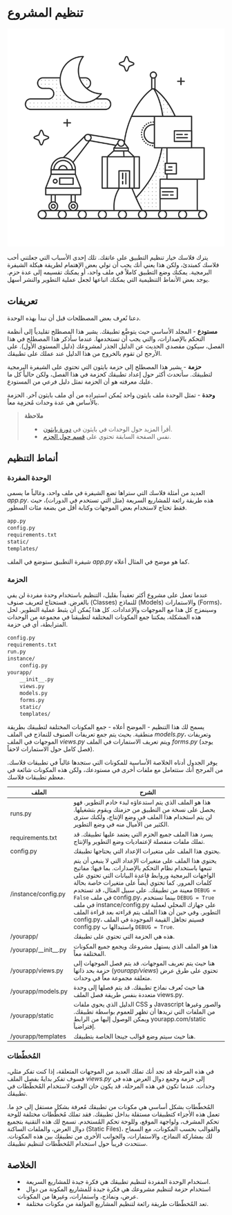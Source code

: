 # تنظيم المشروع

<img src='../images/organizing.png'/>

يترك فلاسك خيار تنظيم التطبيق على عاتقك. تلك إحدى الأسباب التي جعلتني أحب فلاسك كمبتدئ، ولكن هذا يعني أنك يجب أن تولي بعض الإهتمام لطريقة هيكلة الشيفرة البرمجية. يمكنك وضع التطبيق كاملاً في ملف واحد، أو يمكنك تقسيمه إلى عدة حزم. يوجد بعض الأنماط التنظيمية التي يمكنك اتباعها لجعل عملية التطوير والنشر أسهل.

## تعريفات

دعنا نُعرِف بعض المصطلحات قبل أن نبدأ بهذه الوحدة.

**مستودع** - المجلد الأساسي حيث يتوضَّع تطبيقك. يشير هذا المصطلح تقليدياً إلى أنظمة التحكم بالإصدارات، والتي يجب أن تستخدمها. عندما سأذكر هذا المصطلح في هذا الفصل، سيكون مقصدي الحديث عن الدليل الجذر لمشروعك (دليل المستوى الأول). على الأرجح لن تقوم بالخروج من هذا الدليل عند عملك على تطبيقك.

**حزمة** - يشير هذا المصطلح إلى حزمة بايثون التي تحتوي على الشيفرة البرمجية لتطبيقك. سأتحدث أكثر حول إعداد تطبيقك كحزمة في هذا الفصل، ولكن حالياً كل ما عليك معرفته هو أن الحزمة تمثل دليل فرعي من المستودع.

**وحدة** - تمثل الوحدة ملف بايثون واحد يُمكن استيراده من أي ملف بايثون آخر. الحزمة بالأساس هي عدة وحدات مُحزمِة معاً.


<blockquote>
<b>ملاحظة</b><br/>
<ul style='list-style-type: disc; list-style-position: inside;'>
  <li>أقرأ المزيد حول الوحدات في بايثون في <a href='http://docs.python.org/2/tutorial/modules.html'>دورة بايثون</a>.</li>
  <li>نفس الصفحة السابقة تحتوي على <a href='http://docs.python.org/2/tutorial/modules.html#packages'>قسم حول الحزم</a>.</li>
</ul>
</blockquote>

## أنماط التنظيم

### الوحدة المفردة

العديد من أمثلة فلاسك التي ستراها تضع الشيفرة في ملف واحد، وغالباً ما يسمى *app.py*. هذه طريقة رائعة للمشاريع السريعة (مثل التي تستخدم في الدورات)، حيث فقط تحتاج لاستخدام بعض الموجهات وكتابة أقل من بضعة مئات السطور.

```
app.py
config.py
requirements.txt
static/
templates/
```

شيفرة التطبيق ستوضع في الملف *app.py* كما هو موضح في المثال أعلاه.

### الحزمة

عندما تعمل على مشروع أكثر تعقيداً بقليل، التنظيم باستخدام وحدة مفردة لن يفي بالغرض. فستحتاج لتعريف صنوف (Classes) للنماذج (Models) والاستمارات (Forms)، وسينمزج كل هذا مع الموجهات والإعدادات. كل هذا يُمكن أن يثبط عملية التطوير. لحل هذه المشكلة، يمكننا جمع المكونات المختلفة لتطبيقنا في مجموعة من الوحدات المترابطة، أي في حزمة.

```
config.py
requirements.txt
run.py
instance/
    config.py
yourapp/
    __init__.py
    views.py
    models.py
    forms.py
    static/
    templates/

```

يسمح لك هذا التنظيم - الموضح أعلاه - جمع المكونات المختلفة لتطبيقك بطريقة منطقية. بحيث يتم جمع تعريفات الصنوف للنماذج في الملف *models.py*، وتعريفات الموجهات في الملف *views.py* ويتم تعريف الاستمارات في الملف *forms.py* (يوجد فصل كامل حول الاستمارات لاحقاً).

يوفر الجدول أدناه الخلاصة الأساسية للمكونات التي ستجدها غالباً في تطبيقات فلاسك. من المرجح أنك ستتعامل مع ملفات أخرى في مستودعك، ولكن هذه المكونات شائعة في معظم تطبيقات فلاسك.

| الملف | الشرح |
| ----- | ----- |
| runs.py | هذا هو الملف الذي يتم استدعاؤه لبدء خادم التطوير. فهو يحصل على نسخة من التطبيق من حزمتك ويقوم بتشغيلها. لن يتم استخدام هذا الملف في وضع الإنتاج، ولكنك سترى الكثير من الأميال منه في وضع التطوير. |
| requirements.txt | يسرد هذا الملف جميع الحزم التي يعتمد عليها تطبيقك. قد تملك ملفات منفصلة لإعتماديات وضع التطوير والإنتاج. |
| config.py | يحتوي هذا الملف على متغيرات الإعداد التي يحتاجها تطبيقك. |
| /instance/config.py | يحتوي هذا الملف على متغيرات الإعداد التي لا ينبغي أن يتم تتبعها باستخدام نظام التحكم بالإصدارات. بما فيها: مفاتيح الواجهات البرمجية وروابط قاعدة البيانات التي تحتوي على كلمات المرور. كما تحتوي أيضاً على متغيرات خاصة بحالة معينة من تطبيقك. على سبيل المثال، قد تستخدم `DEBUG = False` في ملف config.py، بينما تستخدم `DEBUG = True` في ملف instance/config.py على جهازك المحلي لعملية التطوير. وفي حين أن هذا الملف يتم قراءته بعد قراءة الملف config.py، فسيتم تجاهل القيمة الموجودة في الملف config.py واستبدالها ب `DEBUG = True`. |
| /yourapp/ | هذه هي الحزمة التي تحتوي على تطبيقك. |
| /yourapp/\_\_init\_\_.py | هذا هو الملف الذي يستهل مشروعك ويجمع جميع المكونات المختلفة معاً. |
| /yourapp/views.py | هنا حيث يتم تعريف الموجهات. قد يتم فصل الموجهات إلى حزمة بحد ذاتها (*yourapp/views*) تحتوي على طرق عرض متعلقة مجموعة  معاً في وحدات. |
| /yourapp/models.py | هنا حيث تُعرف نماذج تطبيقك. قد يتم فصلها إلى وحدة متعددة بنفس طريقة فصل الملف views.py. |
| /yourapp/static | الدليل الذي يحوي ملفات CSS و Javascript والصور وغيرها من الملفات التي تريدها أن تظهر للعموم بواسطة تطبيقك. ويمكن الوصول إليها من الرابط yourapp.com/static إفتراضياً. |
| /yourapp/templates | هنا حيث سيتم وضع قوالب جينجا الخاصة بتطبيقك. |

### المُخطّطات

في هذه المرحلة قد تجد أنك تملك العديد من الموجهات المتعلقة، إذا كنت تفكر مثلي، فسوف تفكر بدايةً بفصل الملف *views.py* إلى حزمة وجمع دوال العرض هذه في وحدات. عندما تكون في هذه المرحلة، قد يكون حان الوقت لاستخدام المُخطّطات في تطبيقك.

المُخطّطات بشكل أساسي هي مكونات من تطبيقك مُعرفة بشكل مستقل إلى حدٍ ما. تعمل هذه الأجزاء كتطبيقات مستقلة بداخل تطبيقك. فقد تملك مُخطّطات مختلفة للوحة تحكم المشرف، ولواجهة الموقع، وللوحة تحكم المُستخدم. تسمح لك هذه التقنية بتجميع دوال العرض، والملفات الساكنة (Static Files)، والقوالب بحسب المكونات، مع السماح لك بمشاركة النماذج، والاستمارات، والجوانب الأخرى من تطبيقك بين هذه المكونات. سنتحدث قريباً حول استخدام المُخطّطات لتنظيم تطبيقك.

## الخلاصة

<ul style='list-style-type: disc; list-style-position: inside;'>
  <li>استخدام الوحدة المفردة لتنظيم تطبيقك هي فكرة جيدة للمشاريع السريعة.</li>
  <li>استخدام حزمة لتنظيم مشروعك هي فكرة جيدة للمشاريع المكونة من دوال عرض، ونماذج، واستمارات، وغيرها من المكونات.</li>
  <li>تعد المُخطّطات طريقة رائعة لتنظيم المشاريع المؤلفة من مكونات مختلفة.</li>
</ul>
